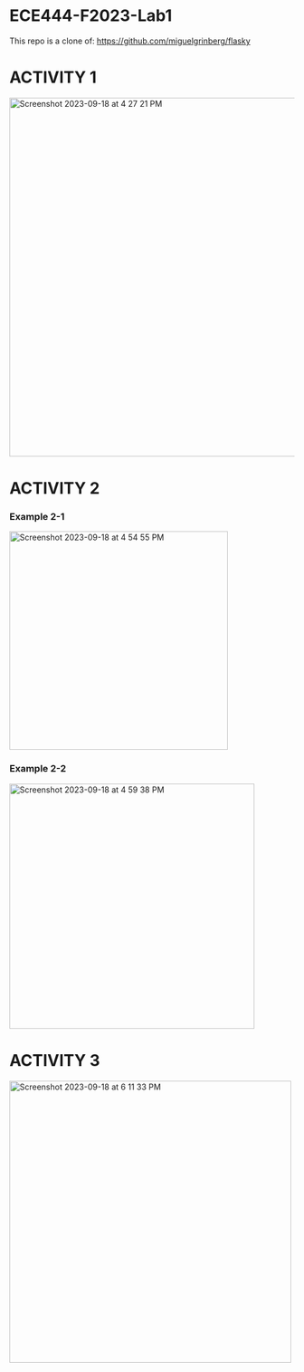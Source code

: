 # ECE444-F2023-Lab1

This repo is a clone of: https://github.com/miguelgrinberg/flasky


# ACTIVITY 1

<img width="634" alt="Screenshot 2023-09-18 at 4 27 21 PM" src="https://github.com/Stephenwang3801/ECE444-F2023-Lab1/assets/25191547/0de84ab1-4e9a-46d8-a0cd-18d96cc225ac">

# ACTIVITY 2
### Example 2-1

<img width="386" alt="Screenshot 2023-09-18 at 4 54 55 PM" src="https://github.com/Stephenwang3801/ECE444-F2023-Lab1/assets/25191547/4662b9ce-3e47-4598-a90a-028d0942479e">

### Example 2-2

<img width="433" alt="Screenshot 2023-09-18 at 4 59 38 PM" src="https://github.com/Stephenwang3801/ECE444-F2023-Lab1/assets/25191547/b82780f7-0e9b-4a91-b052-6da0b8099f5b">

# ACTIVITY 3

<img width="498" alt="Screenshot 2023-09-18 at 6 11 33 PM" src="https://github.com/Stephenwang3801/ECE444-F2023-Lab1/assets/25191547/a9304c5b-b277-4dd7-bad2-75edf3a4a970">
